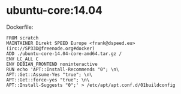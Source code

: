 ubuntu-core:14.04
============

Dockerfile:

    FROM scratch
    MAINTAINER Direkt SPEED Europe <frank@dspeed.eu> (irc://SP33D@freenode.org#docker)
    ADD ./ubuntu-core-14.04-core-amd64.tar.gz /
    ENV LC_ALL C
    ENV DEBIAN_FRONTEND noninteractive
    RUN echo 'APT::Install-Recommends "0"; \n\
    APT::Get::Assume-Yes "true"; \n\
    APT::Get::force-yes "true"; \n\
    APT::Install-Suggests "0";' > /etc/apt/apt.conf.d/01buildconfig
